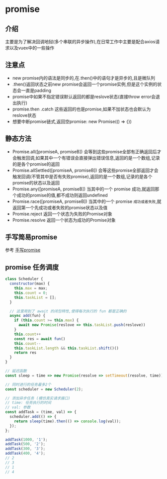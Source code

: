 # promise
## 介绍
主要是为了解决回调地狱(多个串联的异步操作),在日常工作中主要是配合axios请求以及vuex中的一些操作

## 注意点
+ new promise内的语法是同步的,在.then()中的语句才是异步的,且是微队列
+ .then()返回状态之前new promise会返回一个promise实例,但是这个实例的状态会一直是padding
+ promise中如果不指定错误默认返回的都是reslove状态(直接throw error会退出执行)
+ promise.then .catch 这些返回的也是promise,如果不加状态也会默认为reslove状态
+ 想要中断promise链式,返回空promise: new Promise(() => {})

## 静态方法
+ Promise.all([promiseA, promiseB])
会等到这些promise全部有正确返回后才会触发回调,如果其中一个有错误会直接弹出错误信息,返回的是一个数组,记录的是各个promise的返回
+ Promise.allSettled([promiseA, promiseB])
会等这些promise全部返回才会触发回调(不管其中是否有失败promise),返回的是一个数组,记录的是各个promise的状态以及返回
+ Promise.any([promiseA, promiseB])
当其中的一个 promise 成功,就返回那个成功的promise的值,都不成功则返回undefined
+ Promise.race([promiseA, promiseB])
当其中的一个 promise `成功或者失败`,就返回第一个先成功或者失败的promise状态以及值
+ Promise.reject
返回一个状态为失败的Promise对象
+ Promise.resolve
返回一个状态为成功的Promise对象

## 手写简易promise
参考 <a href="/blog/writingcode/promise/index" rel="noreferrer">手写promise</a>

## promise 任务调度
``` js
class Scheduler {
  constructor(max) {
    this.max = max;
    this.count = 0;
    this.taskList = [];
  }

  // 这里用到了 await 的闭包特性,使得每次执行的 fun 都是正确的
  async add(fun) {
    if (this.count >= this.max) {
      await new Promise(reslove => this.taskList.push(reslove))
    }
    this.count++
    const res = await fun()
    this.count--
    this.taskList.length && this.taskList.shift()()
    return res
  }
}

// 延迟函数
const sleep = time => new Promise(resolve => setTimeout(resolve, time));

// 同时进行的任务最多2个
const scheduler = new Scheduler(2);

// 添加异步任务 (模仿真实请求接口)
// time: 任务执行的时间
// val: 参数
const addTask = (time, val) => {
  scheduler.add(() => {
    return sleep(time).then(() => console.log(val));
  });
};

addTask(1000, '1');
addTask(500, '2');
addTask(300, '3');
addTask(400, '4');
// 2
// 3
// 1
// 4
```